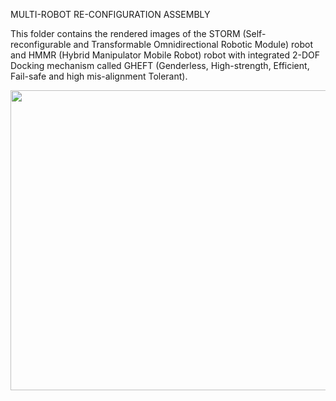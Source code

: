 MULTI-ROBOT RE-CONFIGURATION ASSEMBLY


This folder contains the rendered images of the STORM (Self-reconfigurable and Transformable Omnidirectional Robotic Module) robot and HMMR (Hybrid Manipulator Mobile Robot) robot with integrated 2-DOF Docking mechanism called GHEFT (Genderless, High-strength, Efficient, Fail-safe and high mis-alignment Tolerant).

<p align="center">
  <img width="640" height="480" src="https://user-images.githubusercontent.com/50490953/59300464-450f7980-8c5d-11e9-9952-f84d708b4297.png">
</p>
